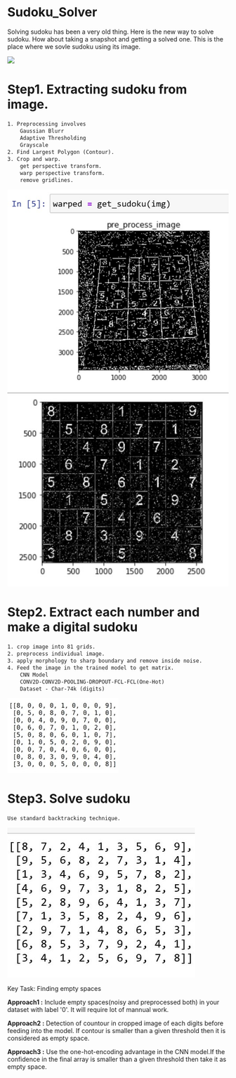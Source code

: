 # Sudoku_Solver

Solving sudoku has been a very old thing. Here is the new way to solve sudoku.
How about taking a snapshot and getting a solved one.
This is the place where we sovle sudoku using its image.

![](paper.jpg)

# Step1. Extracting sudoku from image.
	1. Preprocessing involves 
		Gaussian Blurr
		Adaptive Thresholding
		Grayscale
	2. Find Largest Polygon (Contour).
	3. Crop and warp.
		get perspective transform.
		warp perspective transform.
		remove gridlines.

![](read.jpg)
![](warped.jpg)
# Step2. Extract each number and make a digital sudoku
	1. crop image into 81 grids.
	2. preprocess individual image.
	3. apply morphology to sharp boundary and remove inside noise.
	4. Feed the image in the trained model to get matrix.
		CNN Model
		CONV2D-CONV2D-POOLING-DROPOUT-FCL-FCL(One-Hot)
		Dataset - Char-74k (digits)

![](unsolved.jpeg)

# Step3. Solve sudoku 
	Use standard backtracking technique.

![](solved.jpg)

Key Task: Finding empty spaces

__Approach1 :__ Include empty spaces(noisy and preprocessed both) in your dataset with label '0'. It will require lot of mannual work.

__Approach2 :__ Detection of countour in cropped image of each digits before feeding into the model. If contour is smaller than a given threshold then it is considered as empty space.

__Approach3 :__ Use the one-hot-encoding advantage in the CNN model.If the confidence in the final array is smaller than a given threshold then take it as empty space.
